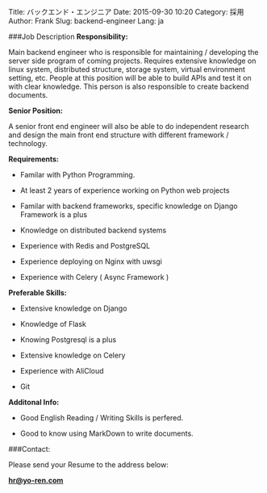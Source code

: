 Title: バックエンド・エンジニア
Date: 2015-09-30 10:20
Category: 採用
Author: Frank
Slug: backend-engineer
Lang: ja

###Job Description
**Responsibility:**

Main backend engineer who is responsible for maintaining / developing the server side program of coming projects. Requires extensive knowledge on linux system, distributed structure, storage system, virtual environment setting, etc. People at this position will be able to build APIs and test it on with clear knowledge. This person is also responsible to create backend documents.


**Senior Position:**

A senior front end engineer will also be able to do independent research and design the main front end structure with different framework / technology.

**Requirements:**

- Familar with Python Programming.

- At least 2 years of experience working on Python web projects

- Familar with backend frameworks, specific knowledge on Django Framework is a plus

- Knowledge on distributed backend systems

- Experience with Redis and PostgreSQL

- Experience deploying on Nginx with uwsgi

- Experience with Celery ( Async Framework )

**Preferable Skills:**

- Extensive knowledge on Django

- Knowledge of Flask

- Knowing Postgresql is a plus

- Extensive knowledge on Celery

- Experience with AliCloud

- Git

**Additonal Info:**

- Good English Reading / Writing Skills is perfered.

- Good to know using MarkDown to write documents.

###Contact:

Please send your Resume to the address below:

**hr@yo-ren.com**